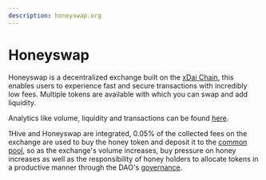 ```yaml
---
description: honeyswap.org
---
```


# Honeyswap

Honeyswap is a decentralized exchange built on the [xDai Chain](https://www.xdaichain.com/), this enables users to experience fast and secure transactions with incredibly low fees. Multiple tokens are available with which you can swap and add liquidity.

Analytics like volume, liquidity and transactions can be found [here](https://info.honeyswap.org).

1Hive and Honeyswap are integrated, 0.05% of the collected fees on the exchange are used to buy the honey token and deposit it to the [common pool](../honey/#economic-overview), so as the exchange's volume increases, buy pressure on honey increases as well as the responsibility of honey holders to allocate tokens in a productive manner through the DAO's [governance](../honey/participation.md).

